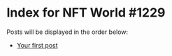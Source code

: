 # Index for NFT World #1229
Posts will be displayed in the order below:

- [Your first post](./001-first.md)

